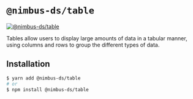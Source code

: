 # `@nimbus-ds/table`

[![@nimbus-ds/table](https://img.shields.io/npm/v/@nimbus-ds/table?label=%40nimbus-ds%2Ftable)](https://www.npmjs.com/package/@nimbus-ds/sidebar)

Tables allow users to display large amounts of data in a tabular manner, using columns and rows to group the different types of data.

## Installation

```sh
$ yarn add @nimbus-ds/table
# or
$ npm install @nimbus-ds/table
```
